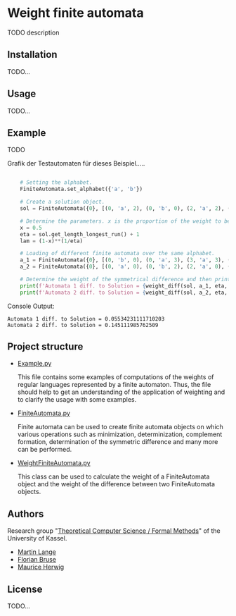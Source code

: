 # Weight finite automata 

TODO description

## Installation

TODO...

## Usage

TODO...

## Example




TODO

Grafik der Testautomaten für dieses Beispiel.....
```python   

    # Setting the alphabet.
    FiniteAutomata.set_alphabet({'a', 'b'})

    # Create a solution object.
    sol = FiniteAutomata({0}, [(0, 'a', 2), (0, 'b', 0), (2, 'a', 2), (2, 'b', 3), (3, 'a', 2), (3, 'b', 1), (1, 'b', 0)], {0, 1, 2, 3})

    # Determine the parameters. x is the proportion of the weight to be allocated to the constant part.
    x = 0.5
    eta = sol.get_length_longest_run() + 1
    lam = (1-x)**(1/eta)

    # Loading of different finite automata over the same alphabet.
    a_1 = FiniteAutomata({0}, [(0, 'b', 0), (0, 'a', 3), (3, 'a', 3), (3, 'b', 2), (2, 'a', 3), (2, 'b', 1), (1, 'a', 4), (1, 'b', 1), (1, 'b', 3)], {1, 2, 3})
    a_2 = FiniteAutomata({0}, [(0, 'a', 0), (0, 'b', 2), (2, 'a', 0), (2, 'b', 1), (1, 'b', 2), (1, 'a', 3)], {0, 1, 2})

    # Determine the weight of the symmetrical difference and then print the result.
    print(f'Automata 1 diff. to Solution = {weight_diff(sol, a_1, eta, lam)[2]}')
    print(f'Automata 2 diff. to Solution = {weight_diff(sol, a_2, eta, lam)[2]}')

```

Console Output: 
```
Automata 1 diff. to Solution = 0.05534231111710203
Automata 2 diff. to Solution = 0.145111985762509
```
## Project structure
- [Example.py](https://syre.fm.cs.uni-kassel.de/mherwig/weight-of-finite-automata/-/blob/main/Example.py)

  This file contains some examples of computations of the weights of regular languages represented by a finite automaton. Thus, the file should help to get an understanding of the application of weighting and to clarify the usage with some examples.  

- [FiniteAutomata.py](https://syre.fm.cs.uni-kassel.de/mherwig/weight-of-finite-automata/-/blob/main/FiniteAutomata.py)

  Finite automata can be used to create finite automata objects on which various operations such as minimization, determinization, complement formation, determination of the symmetric difference and many more can be performed. 

- [WeightFiniteAutomata.py](https://syre.fm.cs.uni-kassel.de/mherwig/weight-of-finite-automata/-/blob/main/WeightFiniteAutomata.py)

  This class can be used to calculate the weight of a FiniteAutomata object and the weight of the difference between two FiniteAutomata objects.

## Authors

Research group "[Theoretical Computer Science / Formal Methods](https://www.uni-kassel.de/eecs/fmv/ueber-uns)" of the University of Kassel.

- [Martin Lange](https://www.uni-kassel.de/eecs/fmv/team/detailansicht?tx_ukpersons_personfunctiondetail%5BpersonFunction%5D=105&cHash=d4aafd324e09a6f60e57566642936ee3)
- [Florian Bruse](https://www.uni-kassel.de/eecs/fmv/team/detailansicht?tx_ukpersons_personfunctiondetail%5BpersonFunction%5D=107&cHash=13125e24f465be73259db38fd7f9891e)
- [Maurice Herwig](https://www.uni-kassel.de/eecs/fmv/team/detailansicht?tx_ukpersons_personfunctiondetail%5BpersonFunction%5D=497&cHash=1c737081a13775b82036f707dc667f39)



## License
TODO...